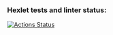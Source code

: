 ### Hexlet tests and linter status:
[![Actions Status](https://github.com/Korolev2517/frontend-project-44/workflows/hexlet-check/badge.svg)](https://github.com/Korolev2517/frontend-project-44/actions)